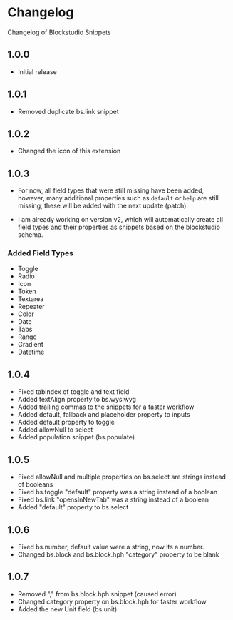 # Changelog

Changelog of Blockstudio Snippets

## 1.0.0

- Initial release

## 1.0.1

- Removed duplicate bs.link snippet

## 1.0.2

- Changed the icon of this extension

## 1.0.3

- For now, all field types that were still missing have been added, however, many additional properties such as `default` or `help` are still missing, these will be added with the next update (patch).

- I am already working on version v2, which will automatically create all field types and their properties as snippets based on the blockstudio schema.

### Added Field Types

- Toggle
- Radio
- Icon
- Token
- Textarea
- Repeater
- Color
- Date
- Tabs
- Range
- Gradient
- Datetime

## 1.0.4

- Fixed tabindex of toggle and text field
- Added textAlign property to bs.wysiwyg
- Added trailing commas to the snippets for a faster workflow
- Added default, fallback and placeholder property to inputs
- Added default property to toggle
- Added allowNull to select
- Added population snippet (bs.populate)

## 1.0.5

- Fixed allowNull and multiple properties on bs.select are strings instead of booleans
- Fixed bs.toggle "default" property was a string instead of a boolean
- Fixed bs.link "opensInNewTab" was a string instead of a boolean
- Added "default" property to bs.select

## 1.0.6

- Fixed bs.number, default value were a string, now its a number.
- Changed bs.block and bs.block.hph "category" property to be blank

## 1.0.7

- Removed "," from bs.block.hph snippet (caused error)
- Changed category property on bs.block.hph for faster workflow
- Added the new Unit field (bs.unit)
